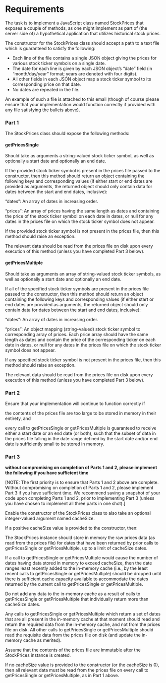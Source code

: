 Requirements
============

The task is to implement a JavaScript class named StockPrices that exposes a couple of methods, as one might implement as part of (the server side of) a hypothetical application that utilizes historical stock prices.


The constructor for the StockPrices class should accept a path to a text file which is guaranteed to satisfy the following:

- Each line of the file contains a single JSON object giving the prices for various stock ticker symbols on a single date.
- The date for each line is given by each JSON object’s “date” field (in “month/day/year” format; years are denoted with four digits).
- All other fields in each JSON object map a stock ticker symbol to its corresponding price on that date.
- No dates are repeated in the file.

An example of such a file is attached to this email (though of course please ensure that your implementation would function correctly if provided with any file satisfying the bullets above).


### Part 1

The StockPrices class should expose the following methods:

#### getPricesSingle

Should take as arguments a string-valued stock ticker symbol, as well as optionally a start date and optionally an end date.

If the provided stock ticker symbol is present in the prices file passed to the constructor, then this method should return an object containing the following keys and corresponding values (if either start or end dates are provided as arguments, the returned object should only contain data for dates between the start and end dates, inclusive):

“dates”: An array of dates in increasing order.

“prices”: An array of prices having the same length as dates and containing the price of the stock ticker symbol on each date in dates, or null for any dates in the prices file on which the stock ticker symbol does not appear.

If the provided stock ticker symbol is not present in the prices file, then this method should raise an exception.

The relevant data should be read from the prices file on disk upon every execution of this method (unless you have completed Part 3 below).

#### getPricesMultiple

Should take as arguments an array of string-valued stock ticker symbols, as well as optionally a start date and optionally an end date.

If all of the specified stock ticker symbols are present in the prices file passed to the constructor, then this method should return an object containing the following keys and corresponding values (if either start or end dates are provided as arguments, the returned object should only contain data for dates between the start and end dates, inclusive):

“dates”: An array of dates in increasing order.

“prices”: An object mapping (string-valued) stock ticker symbol to corresponding array of prices.  Each price array should have the same length as dates and contain the price of the corresponding ticker on each date in dates, or null for any dates in the prices file on which the stock ticker symbol does not appear.

If any specified stock ticker symbol is not present in the prices file, then this method should raise an exception.

The relevant data should be read from the prices file on disk upon every execution of this method (unless you have completed Part 3 below).



### Part 2


Ensure that your implementation will continue to function correctly if

the contents of the prices file are too large to be stored in memory in their entirety, and

every call to getPricesSingle or getPricesMultiple is guaranteed to receive either a start date or an end date (or both), such that the subset of data in the prices file falling in the date range defined by the start date and/or end date is sufficiently small to be stored in memory.



### Part 3 

**without compromising on completion of Parts 1 and 2, please implement the following if you have sufficient time**

[NOTE: The first priority is to ensure that Parts 1 and 2 above are complete.  Without compromising on completion of Parts 1 and 2, please implement Part 3 if you have sufficient time.  We recommend saving a snapshot of your code upon completing Parts 1 and 2, prior to implementing Part 3 (unless you have chosen to implement all three parts in one shot).]

Enable the constructor of the StockPrices class to also take an optional integer-valued argument named cacheSize.

If a positive cacheSize value is provided to the constructor, then:

The StockPrices instance should store in memory the raw prices data (as read from the prices file) for dates that have been returned by prior calls to getPricesSingle or getPricesMultiple, up to a limit of cacheSize dates.

If a call to getPricesSingle or getPricesMultiple would cause the number of dates having data stored in memory to exceed cacheSize, then the date ranges least recently added to the in-memory cache (i.e., by the least recent calls to getPricesSingle or getPricesMultiple) should be dropped until there is sufficient cache capacity available to accommodate the dates returned by the current call to getPricesSingle or getPricesMultiple.

Do not add any data to the in-memory cache as a result of calls to getPricesSingle or getPricesMultiple that individually return more than cacheSize dates.

Any calls to getPricesSingle or getPricesMultiple which return a set of dates that are all present in the in-memory cache at that moment should read and return the required data from the in-memory cache, and not from the prices file on disk.  All other calls to getPricesSingle or getPricesMultiple should read the requisite data from the prices file on disk (and update the in-memory cache as merited).

Assume that the contents of the prices file are immutable after the StockPrices instance is created.

If no cacheSize value is provided to the constructor (or the cacheSize is 0), then all relevant data must be read from the prices file on every call to getPricesSingle or getPricesMultiple, as in Part 1 above.